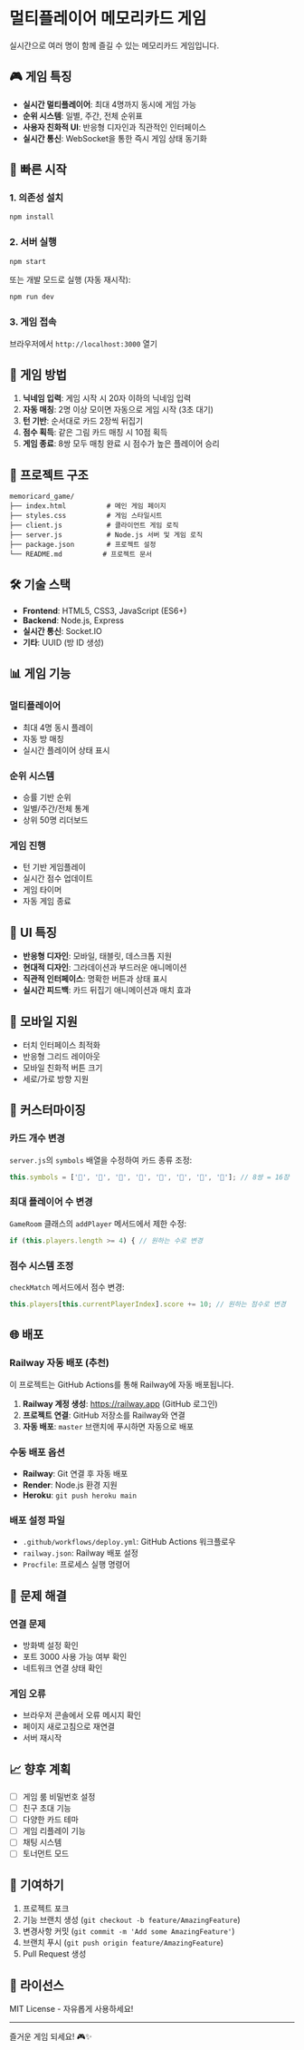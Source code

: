 # 멀티플레이어 메모리카드 게임

실시간으로 여러 명이 함께 즐길 수 있는 메모리카드 게임입니다.

## 🎮 게임 특징

- **실시간 멀티플레이어**: 최대 4명까지 동시에 게임 가능
- **순위 시스템**: 일별, 주간, 전체 순위표
- **사용자 친화적 UI**: 반응형 디자인과 직관적인 인터페이스
- **실시간 통신**: WebSocket을 통한 즉시 게임 상태 동기화

## 🚀 빠른 시작

### 1. 의존성 설치
```bash
npm install
```

### 2. 서버 실행
```bash
npm start
```

또는 개발 모드로 실행 (자동 재시작):
```bash
npm run dev
```

### 3. 게임 접속
브라우저에서 `http://localhost:3000` 열기

## 🎯 게임 방법

1. **닉네임 입력**: 게임 시작 시 20자 이하의 닉네임 입력
2. **자동 매칭**: 2명 이상 모이면 자동으로 게임 시작 (3초 대기)
3. **턴 기반**: 순서대로 카드 2장씩 뒤집기
4. **점수 획득**: 같은 그림 카드 매칭 시 10점 획득
5. **게임 종료**: 8쌍 모두 매칭 완료 시 점수가 높은 플레이어 승리

## 📁 프로젝트 구조

```
memoricard_game/
├── index.html          # 메인 게임 페이지
├── styles.css          # 게임 스타일시트
├── client.js           # 클라이언트 게임 로직
├── server.js           # Node.js 서버 및 게임 로직
├── package.json        # 프로젝트 설정
└── README.md          # 프로젝트 문서
```

## 🛠 기술 스택

- **Frontend**: HTML5, CSS3, JavaScript (ES6+)
- **Backend**: Node.js, Express
- **실시간 통신**: Socket.IO
- **기타**: UUID (방 ID 생성)

## 📊 게임 기능

### 멀티플레이어
- 최대 4명 동시 플레이
- 자동 방 매칭
- 실시간 플레이어 상태 표시

### 순위 시스템
- 승률 기반 순위
- 일별/주간/전체 통계
- 상위 50명 리더보드

### 게임 진행
- 턴 기반 게임플레이
- 실시간 점수 업데이트
- 게임 타이머
- 자동 게임 종료

## 🎨 UI 특징

- **반응형 디자인**: 모바일, 태블릿, 데스크톱 지원
- **현대적 디자인**: 그라데이션과 부드러운 애니메이션
- **직관적 인터페이스**: 명확한 버튼과 상태 표시
- **실시간 피드백**: 카드 뒤집기 애니메이션과 매치 효과

## 📱 모바일 지원

- 터치 인터페이스 최적화
- 반응형 그리드 레이아웃
- 모바일 친화적 버튼 크기
- 세로/가로 방향 지원

## 🔧 커스터마이징

### 카드 개수 변경
`server.js`의 `symbols` 배열을 수정하여 카드 종류 조정:

```javascript
this.symbols = ['🍎', '🍌', '🍊', '🍇', '🍓', '🥝', '🍑', '🥭']; // 8쌍 = 16장
```

### 최대 플레이어 수 변경
`GameRoom` 클래스의 `addPlayer` 메서드에서 제한 수정:

```javascript
if (this.players.length >= 4) { // 원하는 수로 변경
```

### 점수 시스템 조정
`checkMatch` 메서드에서 점수 변경:

```javascript
this.players[this.currentPlayerIndex].score += 10; // 원하는 점수로 변경
```

## 🌐 배포

### Railway 자동 배포 (추천)
이 프로젝트는 GitHub Actions를 통해 Railway에 자동 배포됩니다.

1. **Railway 계정 생성**: https://railway.app (GitHub 로그인)
2. **프로젝트 연결**: GitHub 저장소를 Railway와 연결
3. **자동 배포**: `master` 브랜치에 푸시하면 자동으로 배포

### 수동 배포 옵션
- **Railway**: Git 연결 후 자동 배포
- **Render**: Node.js 환경 지원
- **Heroku**: `git push heroku main`

### 배포 설정 파일
- `.github/workflows/deploy.yml`: GitHub Actions 워크플로우
- `railway.json`: Railway 배포 설정
- `Procfile`: 프로세스 실행 명령어

## 🐛 문제 해결

### 연결 문제
- 방화벽 설정 확인
- 포트 3000 사용 가능 여부 확인
- 네트워크 연결 상태 확인

### 게임 오류
- 브라우저 콘솔에서 오류 메시지 확인
- 페이지 새로고침으로 재연결
- 서버 재시작

## 📈 향후 계획

- [ ] 게임 룸 비밀번호 설정
- [ ] 친구 초대 기능
- [ ] 다양한 카드 테마
- [ ] 게임 리플레이 기능
- [ ] 채팅 시스템
- [ ] 토너먼트 모드

## 🤝 기여하기

1. 프로젝트 포크
2. 기능 브랜치 생성 (`git checkout -b feature/AmazingFeature`)
3. 변경사항 커밋 (`git commit -m 'Add some AmazingFeature'`)
4. 브랜치 푸시 (`git push origin feature/AmazingFeature`)
5. Pull Request 생성

## 📄 라이선스

MIT License - 자유롭게 사용하세요!

---

즐거운 게임 되세요! 🎮✨